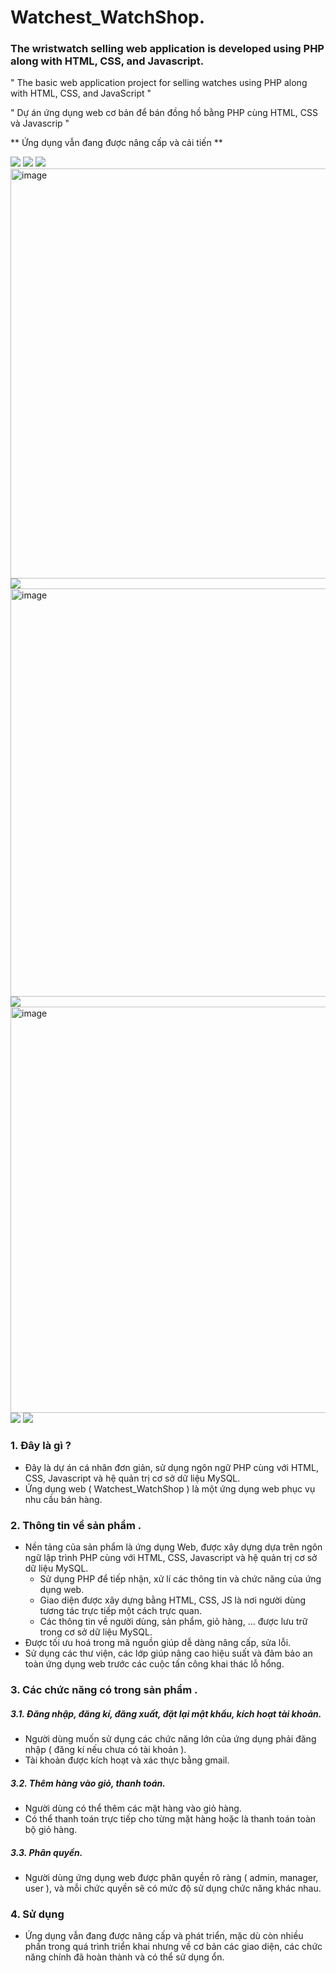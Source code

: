 # Watchest_WatchShop.
### The wristwatch selling web application is developed using PHP along with HTML, CSS, and Javascript.

" The basic web application project for selling watches using PHP along with HTML, CSS, and JavaScript "

" Dự án ứng dụng web cơ bản để bán đồng hồ  bằng PHP cùng HTML, CSS và Javascrip "

** Ứng dụng vẫn đang được nâng cấp và cải tiến **


<img src="https://imgur.com/b1hapEy.png">
<img src="https://imgur.com/6QyhT2P.png">
<img src="https://imgur.com/Zu1yzC3.png">
<img width="1344" height="656" alt="image" src="https://github.com/user-attachments/assets/2439d76f-f874-4bdb-9307-8239e060863f" />
<img src="https://imgur.com/o5bRSFk.png">
<img width="1349" height="653" alt="image" src="https://github.com/user-attachments/assets/79568915-6c69-4a23-ad67-2fa8371d2a78" />
<img src="https://imgur.com/XR7HkKk.png">
<img width="1356" height="650" alt="image" src="https://github.com/user-attachments/assets/e5c7667f-2beb-4410-981b-87639891dc84" />
<img src="https://imgur.com/trIN4At.png">
<img src="https://imgur.com/OeJSJYn.png">

### 1. Đây là gì ?

- Đây là dự án cá nhân đơn giản, sử dụng ngôn ngữ PHP cùng với HTML, CSS, Javascript và hệ quản trị cơ sở dữ liệu MySQL.
- Ứng dụng web ( Watchest_WatchShop ) là một ứng dụng web phục vụ nhu cầu bán hàng.

### 2. Thông tin về sản phẩm .

- Nền tảng của sản phẩm là ứng dụng Web, được xây dựng dựa trên ngôn ngữ lập trình PHP cùng với HTML, CSS, Javascript và hệ quản trị cơ sở dữ liệu MySQL.
    - Sử dụng PHP để tiếp nhận, xử lí các thông tin và chức năng của ứng dụng web.
    - Giao diện được xây dựng bằng HTML, CSS, JS là nơi người dùng tương tác trực tiếp một cách trực quan.
    - Các thông tin về người dùng, sản phẩm, giỏ hàng, ... được lưu trữ trong cơ sở dữ liệu MySQL.
- Được tối ưu hoá trong mã nguồn giúp dễ dàng nâng cấp, sửa lỗi.
- Sử dụng các thư viện, các lớp giúp nâng cao hiệu suất và đảm bảo an toàn ứng dụng web trước các cuộc tấn công khai thác lỗ hổng.

### 3. Các chức năng có trong sản phẩm .

##### 3.1. Đăng nhập, đăng kí, đăng xuất, đặt lại mật khẩu, kích hoạt tài khoản.

- Người dùng muốn sử dụng các chức năng lớn của ứng dụng phải đăng nhập ( đăng kí nếu chưa có tài khoản ).
- Tài khoản được kích hoạt và xác thực bằng gmail.

##### 3.2. Thêm hàng vào giỏ, thanh toán.

- Người dùng có thể thêm các mặt hàng vào giỏ hàng.
- Có thể thanh toán trực tiếp cho từng mặt hàng hoặc là thanh toán toàn bộ giỏ hàng.

##### 3.3. Phân quyền.

- Người dùng ứng dụng web được phân quyền rõ ràng ( admin, manager, user ), và mỗi chức quyền sẽ có mức độ sử dụng chức năng khác nhau.

### 4. Sử dụng

- Ứng dụng vẫn đang được nâng cấp và phát triển, mặc dù còn nhiều phần trong quá trình triển khai nhưng về cơ bản các giao diện, các chức năng chính đã hoàn thành và có thể sử dụng ổn.

